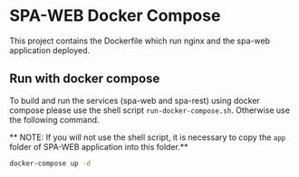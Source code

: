 # SPA-WEB Docker Compose

This project contains the Dockerfile which run nginx and the spa-web application deployed.

## Run with docker compose

To build and run the services (spa-web and spa-rest) using docker compose please use the shell script `run-docker-compose.sh`. Otherwise use the following command.

** NOTE: If you will not use the shell script, it is necessary to copy the `app` folder of SPA-WEB application into this folder.**

```Bash
docker-compose up -d
```
